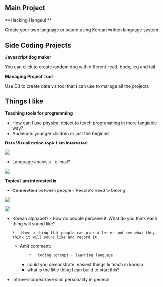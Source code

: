 
## Main Project

**Hacking Hangeul **

Create your own language or sound using Korean written language system

## Side Coding Projects

**Javascript dog maker**

You can click to create random dog with different head, body, leg and tail

**Managing Project Tool**

Use D3 to create data viz tool that I can use to manage all the projects

## Things I like

**Teaching tools for programming**

*   How can I use physical object to teach programming in more tangiable way?
*   Audience: younger children or just the beginner

**Data Visualization topic I am interested**

![](https://hackpad-attachments.s3.amazonaws.com/hackpad.com_mVTMzuudDH2_p.77398_1382489747244_20131022_205326.jpg)

*   Language analysis - e-mail? 

![](https://hackpad-attachments.s3.amazonaws.com/hackpad.com_mVTMzuudDH2_p.77398_1382489757044_20131022_205356.jpg)

**Topics I am interested in**

*   **Connection** between people - People's need to belong 

![](https://hackpad-attachments.s3.amazonaws.com/hackpad.com_mVTMzuudDH2_p.77398_1382489496578_20131022_204306.jpg)

![](https://hackpad-attachments.s3.amazonaws.com/hackpad.com_mVTMzuudDH2_p.77398_1382489555796_20131022_203105.jpg)

*   Korean alphabet? - How do people perceive it. What do you think each thing will sound like? 

        *   Have a thing that people can pick a letter and see what they think it will sound like and record it
    *   Amit comment: 

                *   coding concept + learning language
        *   could you demonstrate. easiest things to teach in korean
        *   what is the little thing I can build to start this?

*   Introversion/extroversion personality in general
